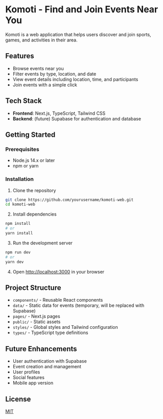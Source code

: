 # Komoti - Find and Join Events Near You

Komoti is a web application that helps users discover and join sports, games, and activities in their area. 

## Features

- Browse events near you
- Filter events by type, location, and date
- View event details including location, time, and participants
- Join events with a simple click

## Tech Stack

- **Frontend**: Next.js, TypeScript, Tailwind CSS
- **Backend**: (future) Supabase for authentication and database

## Getting Started

### Prerequisites

- Node.js 14.x or later
- npm or yarn

### Installation

1. Clone the repository
```bash
git clone https://github.com/yourusername/komoti-web.git
cd komoti-web
```

2. Install dependencies
```bash
npm install
# or
yarn install
```

3. Run the development server
```bash
npm run dev
# or
yarn dev
```

4. Open [http://localhost:3000](http://localhost:3000) in your browser

## Project Structure

- `components/` - Reusable React components
- `data/` - Static data for events (temporary, will be replaced with Supabase)
- `pages/` - Next.js pages
- `public/` - Static assets
- `styles/` - Global styles and Tailwind configuration
- `types/` - TypeScript type definitions

## Future Enhancements

- User authentication with Supabase
- Event creation and management
- User profiles
- Social features
- Mobile app version

## License

[MIT](LICENSE) 